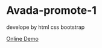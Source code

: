 # Avada-promote-1
develope by html css bootstrap

<a href="https://iliyapourhossein-web.github.io/Avada-promote-1/">Online Demo</a>
